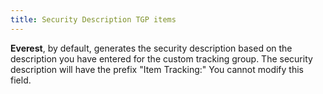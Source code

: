 ```yaml
---
title: Security Description TGP items
---
```



**Everest**, by default, generates the security description based on the description you have entered for the custom tracking group. The security description will have the prefix "Item Tracking:" You cannot modify this field.
